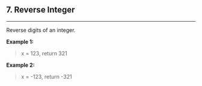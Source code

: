 ## 7. Reverse Integer 

---
Reverse digits of an integer.

**Example 1:**
> x = 123, return 321

**Example 2:**
> x = -123, return -321
